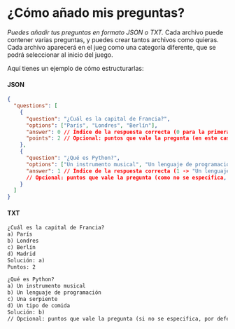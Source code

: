 # ¿Cómo añado mis preguntas?

_Puedes añadir tus preguntas en formato JSON o TXT._
Cada archivo puede contener varias preguntas, y puedes crear tantos archivos como quieras. Cada archivo aparecerá en el jueg como una categoría diferente, que se podrá seleccionar al inicio del juego.

Aquí tienes un ejemplo de cómo estructurarlas:

#### JSON

```json
{
  "questions": [
    {
      "question": "¿Cuál es la capital de Francia?",
      "options": ["París", "Londres", "Berlín"],
      "answer": 0 // Índice de la respuesta correcta (0 para la primera opción, en este caso "París"),
      "points": 2 // Opcional: puntos que vale la pregunta (en este caso 2)
    },
    {
      "question": "¿Qué es Python?",
      "options": ["Un instrumento musical", "Un lenguaje de programación", "Una serpiente", "Un tipo de comida"],
      "answer": 1 // Índice de la respuesta correcta (1 -> "Un lenguaje de programación")
      // Opcional: puntos que vale la pregunta (como no se especifica, por defecto será 1)
    }
  ]
}
```

#### TXT

```txt
¿Cuál es la capital de Francia?
a) París
b) Londres
c) Berlín
d) Madrid
Solución: a)
Puntos: 2

¿Qué es Python?
a) Un instrumento musical
b) Un lenguaje de programación
c) Una serpiente
d) Un tipo de comida
Solución: b)
// Opcional: puntos que vale la pregunta (si no se especifica, por defecto será 1)

```
